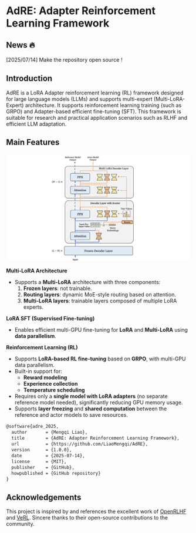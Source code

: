 # AdRE: Adapter Reinforcement Learning Framework

## News 🔥
[2025/07/14] Make the repository open source！
## Introduction

AdRE is a LoRA Adapter reinforcement learning (RL) framework designed for large language models (LLMs) and supports multi-expert (Multi-LoRA-Expert) architecture. It supports reinforcement learning training (such as GRPO) and Adapter-based efficient fine-tuning (SFT). This framework is suitable for research and practical application scenarios such as RLHF and efficient LLM adaptation.




## Main Features

![AdRE arch](./fig/adre.png)


 **Multi-LoRA Architecture**

- Supports a **Multi-LoRA** architecture with three components:
    1. **Frozen layers**: not trainable.
    2. **Routing layers**: dynamic MoE-style routing based on attention.
    3. **Multi-LoRA layers**: trainable layers composed of multiple LoRA experts.



**LoRA SFT (Supervised Fine-tuning)**

- Enables efficient multi-GPU fine-tuning for **LoRA** and **Multi-LoRA** using **data parallelism**.



**Reinforcement Learning (RL)**

- Supports **LoRA-based RL fine-tuning** based on **GRPO**, with multi-GPU data parallelism.
- Built-in support for:
    - **Reward modeling**
    - **Experience collection**
    - **Temperature scheduling**
- Requires only a **single model with LoRA adapters** (no separate reference model needed), significantly reducing GPU memory usage.
- Supports **layer freezing** and **shared computation** between the reference and actor models to save resources.




```
@software{adre_2025,
  author       = {Mengqi Liao},
  title        = {AdRE: Adapter Reinforcement Learning Framework},
  url          = {https://github.com/LiaoMengqi/AdRE},
  version      = {1.0.0},
  date         = {2025-07-14},
  license      = {MIT},
  publisher    = {GitHub},
  howpublished = {GitHub repository}
}
```



## Acknowledgements

This project is inspired by and references the excellent work of [OpenRLHF](https://github.com/OpenRLHF/OpenRLHF) and [VeRL](https://github.com/volcengine/verl). Sincere thanks to their open-source contributions to the community.

